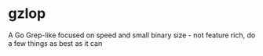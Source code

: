 # gzlop
A Go Grep-like focused on speed and small binary size - not feature rich, do a few things as best as it can  
